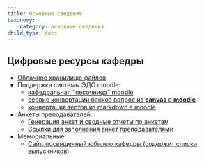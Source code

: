 ```yaml
---
title: Основные сведения
taxonomy:
    category: основные сведения
child_type: docs
---
```


## Цифровые ресурсы кафедры
- [Облачное хранилище файлов](https://files.kik-misis.ru/)
- Поддержка системы ЭДО moodle:
    - [кафедральная "песочница" moodle](https://study.garpix.com/)
    - [сервис конвертации банков вопрос из **canvas** в **moodle**](http://10.20.39.33:8080/u/misis.quiz.transform)
    - [конвертация тестов из markdown в moodle](http://10.20.39.33:8080/u/misis.quiz.md-to-moodle)
- Анкеты преподавателей:
    - [Генерация анкет и сводные отчеты по анкетам](http://misis.roz37.ru/simplex/misis/u)
    - [Ссылки для заполнения анкет преподавателями](https://yadi.sk/i/2bWmqCdT62Takg)
- Мемориальные:
    - [Сайт, посвященный юбилею кафедры (содержит списки выпускников)](https://kik50.ru/) 
